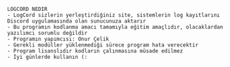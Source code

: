     LOGCORD NEDIR
    - LogCord sizlerin yerleştirdiğiniz site, sistemlerin log kayıtlarını Discord uygulamasında olan sunucunuza aktarır
    - Bu programın kodlanma amacı tamamıyla eğitim amaçlıdır, olacaklardan yazılımcı sorumlu değildir
    - Programın yapımcısı: Onur Çelik
    - Gerekli modüller yüklenmediği sürece program hata verecektir
    - Program lisanslıdır kodların çalınmasına müsade edilmez
    - İyi günlerde kullanın (:
